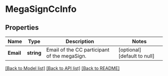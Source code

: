 # MegaSignCcInfo

## Properties
Name | Type | Description | Notes
------------ | ------------- | ------------- | -------------
**Email** | **string** | Email of the CC participant of the megaSign. | [optional] [default to null]

[[Back to Model list]](../README.md#documentation-for-models) [[Back to API list]](../README.md#documentation-for-api-endpoints) [[Back to README]](../README.md)


